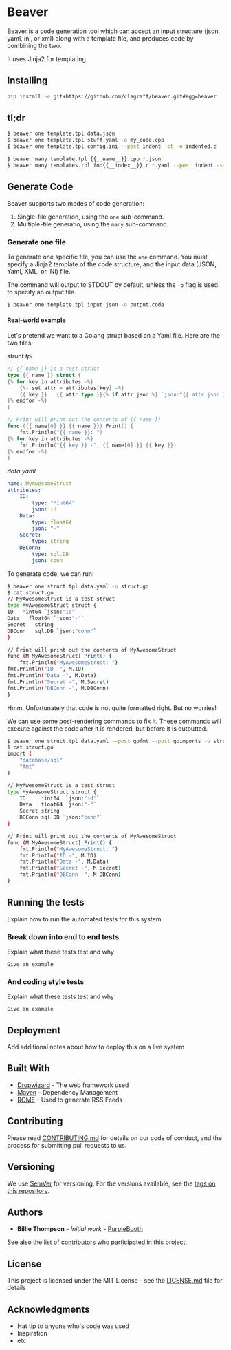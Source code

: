 # Beaver 

Beaver is a code generation tool which can accept an input structure
(json, yaml, ini, or xml) along with a template file, and produces code
by combining the two.

It uses Jinja2 for templating.


## Installing 

```bash
pip install -e git+https://github.com/clagraff/beaver.git#egg=beaver
```

## tl;dr

```bash
$ beaver one template.tpl data.json                                     # generate code and print to STDOUT
$ beaver one template.tpl stuff.yaml -o my_code.cpp                     # generate code and write to file
$ beaver one template.tpl config.ini --post indent -st -o indented.c    # generate code, indent the code, write to file

$ beaver many template.tpl {{__name__}}.cpp *.json                      # generate code from JSON files, write to .cpp files
$ beaver many templates.tpl foo{{__index__}}.c *.yaml --post indent -st # generate code from yaml files, write to .cpp files after indenting.
```

## Generate Code
Beaver supports two modes of code generation:
1. Single-file generation, using the `one` sub-command.
2. Multiple-file generatio, using the `many` sub-command.

### Generate one file
To generate one specific file, you can use the `one` command. You must specify
a Jinja2 template of the code structure, and the input data (JSON, Yaml, XML, 
or INI) file.

The command will output to STDOUT by default, unless the `-o` flag is used to
specify an output file.

```bash
$ beaver one template.tpl input.json -o output.code
```

#### Real-world example

Let's pretend we want to a Golang struct based on a Yaml file. Here are the two
files:

*struct.tpl*
```go
// {{ name }} is a test struct
type {{ name }} struct {
{% for key in attributes -%}
    {%- set attr = attributes[key] -%}
    {{ key }}   {{ attr.type }}{% if attr.json %} `json:"{{ attr.json }}"`{% endif %}
{% endfor -%}
}

// Print will print out the contents of {{ name }}
func ({{ name[0] }} {{ name }}) Print() {
    fmt.Println("{{ name }}: ")
{% for key in attributes -%}
    fmt.Println("{{ key }} -", {{ name[0] }}.{{ key }})
{% endfor -%}
}
```

*data.yaml*
```yaml
name: MyAwesomeStruct
attributes:
    ID:
        type: "*int64"
        json: id
    Data:
        type: float64
        json: "-"
    Secret:
        type: string
    DBConn:
        type: sql.DB
        json: conn
```

To generate code, we can run:

```bash
$ beaver one struct.tpl data.yaml -o struct.go
$ cat struct.go
// MyAwesomeStruct is a test struct
type MyAwesomeStruct struct {
ID   *int64 `json:"id"`
Data   float64 `json:"-"`
Secret   string
DBConn   sql.DB `json:"conn"`
}

// Print will print out the contents of MyAwesomeStruct
func (M MyAwesomeStruct) Print() {
    fmt.Println("MyAwesomeStruct: ")
fmt.Println("ID -", M.ID)
fmt.Println("Data -", M.Data)
fmt.Println("Secret -", M.Secret)
fmt.Println("DBConn -", M.DBConn)
}
```

Hmm. Unfortunately that code is not quite formatted right. But no worries!

We can use some post-rendering commands to fix it. These commands will execute against
the code after it is rendered, but before it is outputted.

```bash
$ beaver one struct.tpl data.yaml --post gofmt --post goimports -o struct.go
$ cat struct.go
import (
	"database/sql"
	"fmt"
)

// MyAwesomeStruct is a test struct
type MyAwesomeStruct struct {
	ID     *int64  `json:"id"`
	Data   float64 `json:"-"`
	Secret string
	DBConn sql.DB `json:"conn"`
}

// Print will print out the contents of MyAwesomeStruct
func (M MyAwesomeStruct) Print() {
	fmt.Println("MyAwesomeStruct: ")
	fmt.Println("ID -", M.ID)
	fmt.Println("Data -", M.Data)
	fmt.Println("Secret -", M.Secret)
	fmt.Println("DBConn -", M.DBConn)
}
```

## Running the tests

Explain how to run the automated tests for this system

### Break down into end to end tests

Explain what these tests test and why

```
Give an example
```

### And coding style tests

Explain what these tests test and why

```
Give an example
```

## Deployment

Add additional notes about how to deploy this on a live system

## Built With

* [Dropwizard](http://www.dropwizard.io/1.0.2/docs/) - The web framework used
* [Maven](https://maven.apache.org/) - Dependency Management
* [ROME](https://rometools.github.io/rome/) - Used to generate RSS Feeds

## Contributing

Please read [CONTRIBUTING.md](https://gist.github.com/PurpleBooth/b24679402957c63ec426) for details on our code of conduct, and the process for submitting pull requests to us.

## Versioning

We use [SemVer](http://semver.org/) for versioning. For the versions available, see the [tags on this repository](https://github.com/your/project/tags). 

## Authors

* **Billie Thompson** - *Initial work* - [PurpleBooth](https://github.com/PurpleBooth)

See also the list of [contributors](https://github.com/your/project/contributors) who participated in this project.

## License

This project is licensed under the MIT License - see the [LICENSE.md](LICENSE.md) file for details

## Acknowledgments

* Hat tip to anyone who's code was used
* Inspiration
* etc

